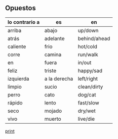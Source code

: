 ## Opuestos

| lo contrario a | es           | en           |
| -------------- | ------------ | ------------ |
| arriba         | abajo        | up/down      |
| atrás          | adelante     | behind/ahead |
| caliente       | frio         | hot/cold     |
| corre          | camina       | run/walk     |
| en             | fuera        | in/out       |
| feliz          | triste       | happy/sad    |
| izquierda      | a la derecha | left/right   |
| limpio         | sucio        | clean/dirty  |
| perro          | cato         | dog/cat      |
| rápido         | lento        | fast/slow    |
| seco           | mojado       | dry/wet      |
| vivo           | muerto       | live/die     |

[print](https://gitprint.com/corey-alix/schole-bus/blob/2019/espanola/opuestos.md)
